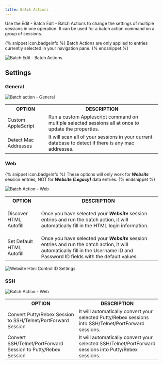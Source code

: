 ```yaml
---
title: Batch Actions
---
```

Use the Edit - Batch Edit - Batch Actions to change the settings of multiple sessions in one operation. It can be used for a batch action command on a group of sessions. 

{% snippet icon.badgeInfo %} 
Batch Actions are only applied to entries currently selected in your navigation pane. 
{% endsnippet %}
 
![Batch Edit - Batch Actions](/img/en/rdm/mac/clip10350.png) 

## Settings 

### General 

![Batch action - General](/img/en/rdm/mac/clip10351.png) 

<table>
	<tr>
		<th>
OPTION 
		</th>
		<th>
DESCRIPTION 
		</th>
	</tr>
	<tr>
		<td>
Custom AppleScript 
		</td>
		<td>
Run a custom Applescript command on multiple selected sessions all at once to update the properties. 
		</td>
	</tr>
	<tr>
		<td>
Detect Mac Addresses 
		</td>
		<td>
It will scan all of your sessions in your current database to detect if there is any mac addresses. 
		</td>
	</tr>
</table>

### Web 

{% snippet icon.badgeInfo %} 
These options will only work for ***Website*** session entries, NOT for ***Website (Legacy)*** data entries. 
{% endsnippet %}
 
![Batch Action - Web](/img/en/rdm/mac/clip10102.png) 

<table>
	<tr>
		<th>
OPTION 
		</th>
		<th>
DESCRIPTION 
		</th>
	</tr>
	<tr>
		<td>
Discover HTML Autofill 
		</td>
		<td>

Once you have selected your ***Website*** session entries and run the batch action, it will automatically fill in the HTML login information. 
		</td>
	</tr>
	<tr>
		<td>
Set Default HTML Autofill 
		</td>
		<td>
Once you have selected your ***Website*** session entries and run the batch action, it will automatically fill in the Username ID and Password ID fields with the default values. 
		</td>
	</tr>
</table>

![Website Html Control ID Settings](/img/en/rdm/mac/clip10352.png) 

### SSH 

![Batch Action - Web](/img/en/rdm/mac/clip10103.png) 

<table>
	<tr>
		<th>
OPTION 
		</th>
		<th>
DESCRIPTION 
		</th>
	</tr>
	<tr>
		<td>
Convert Putty/Rebex Session to SSH/Telnet/PortForward Session 
		</td>
		<td>
It will automatically convert your selected Putty/Rebex  sessions into SSH/Telnet/PortForward sessions. 
		</td>
	</tr>
	<tr>
		<td>
Convert SSH/Telnet/PortForward Session to Putty/Rebex Session 
		</td>
		<td>
It will automatically convert your selected SSH/Telnet/PortForward sessions into Putty/Rebex sessions. 
		</td>
	</tr>
</table>


